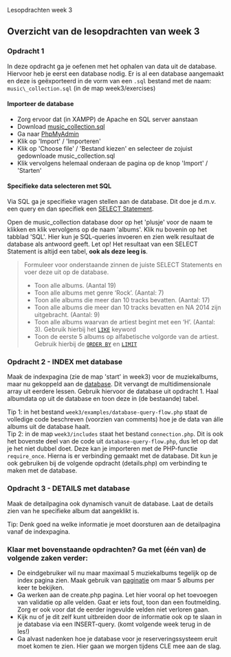 Lesopdrachten week 3

Overzicht van de lesopdrachten van week 3
-----------------------------------------

### Opdracht 1

In deze opdracht ga je oefenen met het ophalen van data uit de database. Hiervoor heb je eerst een database nodig. Er is al een database aangemaakt en deze is geëxporteerd in de vorm van een `.sql` bestand met de naam: `music\_collection.sql` (in de map week3/exercises)

#### Importeer de database

*   Zorg ervoor dat (in XAMPP) de Apache en SQL server aanstaan
*   Download [music\_collection.sql](exercises/music_collection.sql)
*   Ga naar [PhpMyAdmin](http://localhost/phpmyadmin/)
*   Klik op 'Import' / 'Importeren'
*   Klik op 'Choose file' / 'Bestand kiezen' en selecteer de zojuist gedownloade music\_collection.sql
*   Klik vervolgens helemaal onderaan de pagina op de knop 'Import' / 'Starten'

#### Specifieke data selecteren met SQL

Via SQL ga je specifieke vragen stellen aan de database. Dit doe je d.m.v. een query en dan specifiek een [SELECT Statement](https://www.w3schools.com/sql/sql_select.asp).

Open de music\_collection database door op het 'plusje' voor de naam te klikken en klik vervolgens op de naam 'albums'. Klik nu bovenin op het tabblad 'SQL'. Hier kun je SQL-queries invoeren en zien welk resultaat de database als antwoord geeft. Let op! Het resultaat van een SELECT Statement is altijd een tabel, **ook als deze leeg is**.

> Formuleer voor onderstaande zinnen de juiste SELECT Statements en voer deze uit op de database.
>
> *   Toon alle albums. (Aantal 19)
> *   Toon alle albums met genre ‘Rock’. (Aantal: 7)
> *   Toon alle albums die meer dan 10 tracks bevatten. (Aantal: 17)
> *   Toon alle albums die meer dan 10 tracks bevatten en NA 2014 zijn uitgebracht. (Aantal: 9)
> *   Toon alle albums waarvan de artiest begint met een ‘H’. (Aantal: 3). Gebruik hierbij het [`LIKE`](https://www.w3schools.com/sql/sql_like.asp) keyword
> *   Toon de eerste 5 albums op alfabetische volgorde van de artiest. Gebruik hierbij de [`ORDER BY`](https://www.w3schools.com/sql/sql_orderby.asp) en [`LIMIT`](https://www.w3schools.com/mysql/mysql_limit.asp)

### Opdracht 2 - INDEX met database

Maak de indexpagina (zie de map 'start' in week3) voor de muziekalbums, maar nu gekoppeld aan de [database](https://www.khanacademy.org/computing/computer-programming/sql/sql-basics/pt/querying-the-table). Dit vervangt de multidimensionale array uit eerdere lessen. Gebruik hiervoor de database uit opdracht 1. Haal albumdata op uit de database en toon deze in (de bestaande) tabel.

Tip 1: in het bestand `week3/examples/database-query-flow.php` staat de volledige code beschreven (voorzien van comments) hoe je de data van álle albums uit de database haalt.  
Tip 2: in de map `week3/includes` staat het bestand `connection.php`. Dit is ook het bovenste deel van de code uit `database-query-flow.php`, dus let op dat je het niet dubbel doet. Deze kan je importeren met de PHP-functie `require_once`. Hierna is er verbinding gemaakt met de database. Dit kun je ook gebruiken bij de volgende opdracht (details.php) om verbinding te maken met de database.

### Opdracht 3 - DETAILS met database

Maak de detailpagina ook dynamisch vanuit de database. Laat de details zien van he specifieke album dat aangeklikt is.

Tip: Denk goed na welke informatie je moet doorsturen aan de detailpagina vanaf de indexpagina.

### Klaar met bovenstaande opdrachten? Ga met (één van) de volgende zaken verder:

*   De eindgebruiker wil nu maar maximaal 5 muziekalbums tegelijk op de index pagina zien. Maak gebruik van [paginatie](https://bulma.io/documentation/components/pagination/) om maar 5 albums per keer te bekijken.
*   Ga werken aan de create.php pagina. Let hier vooral op het toevoegen van validatie op alle velden. Gaat er iets fout, toon dan een foutmelding. Zorg er ook voor dat de eerder ingevulde velden niet verloren gaan.
*   Kijk nu of je dit zelf kunt uitbreiden door de informatie ook op te slaan in je database via een INSERT-query. (komt volgende week terug in de les!)
*   Ga alvast nadenken hoe je database voor je reserveringssysteem eruit moet komen te zien. Hier gaan we morgen tijdens CLE mee aan de slag.
